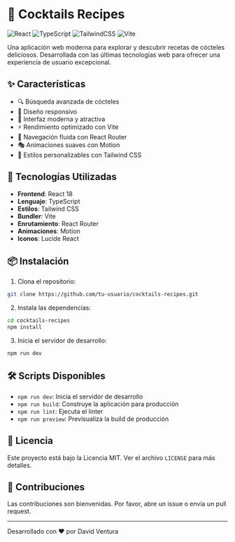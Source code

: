 # 🍹 Cocktails Recipes

![React](https://img.shields.io/badge/React-20232A?style=for-the-badge&logo=react&logoColor=61DAFB)
![TypeScript](https://img.shields.io/badge/TypeScript-007ACC?style=for-the-badge&logo=typescript&logoColor=white)
![TailwindCSS](https://img.shields.io/badge/Tailwind_CSS-38B2AC?style=for-the-badge&logo=tailwind-css&logoColor=white)
![Vite](https://img.shields.io/badge/Vite-B73BFE?style=for-the-badge&logo=vite&logoColor=FFD62E)

Una aplicación web moderna para explorar y descubrir recetas de cócteles deliciosos. Desarrollada con las últimas tecnologías web para ofrecer una experiencia de usuario excepcional.

## ✨ Características

- 🔍 Búsqueda avanzada de cócteles
- 📱 Diseño responsivo
- 🎨 Interfaz moderna y atractiva
- ⚡ Rendimiento optimizado con Vite
- 🎯 Navegación fluida con React Router
- 🎭 Animaciones suaves con Motion
- 🎨 Estilos personalizables con Tailwind CSS

## 🚀 Tecnologías Utilizadas

- **Frontend**: React 18
- **Lenguaje**: TypeScript
- **Estilos**: Tailwind CSS
- **Bundler**: Vite
- **Enrutamiento**: React Router
- **Animaciones**: Motion
- **Iconos**: Lucide React

## 📦 Instalación

1. Clona el repositorio:
```bash
git clone https://github.com/tu-usuario/cocktails-recipes.git
```

2. Instala las dependencias:
```bash
cd cocktails-recipes
npm install
```

3. Inicia el servidor de desarrollo:
```bash
npm run dev
```

## 🛠️ Scripts Disponibles

- `npm run dev`: Inicia el servidor de desarrollo
- `npm run build`: Construye la aplicación para producción
- `npm run lint`: Ejecuta el linter
- `npm run preview`: Previsualiza la build de producción

## 📝 Licencia

Este proyecto está bajo la Licencia MIT. Ver el archivo `LICENSE` para más detalles.

## 🤝 Contribuciones

Las contribuciones son bienvenidas. Por favor, abre un issue o envía un pull request.

---

Desarrollado con ❤️ por David Ventura
